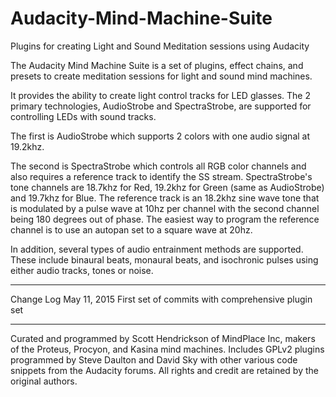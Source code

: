 # Audacity-Mind-Machine-Suite
Plugins for creating Light and Sound Meditation sessions using Audacity

The Audacity Mind Machine Suite is a set of plugins, effect chains, and presets to create meditation sessions for light and sound mind machines.

It provides the ability to create light control tracks for LED glasses. The 2 primary technologies, AudioStrobe and SpectraStrobe, are supported for controlling LEDs with sound tracks.

The first is AudioStrobe which supports 2 colors with one audio signal at 19.2khz.

The second is SpectraStrobe which controls all RGB color channels and also requires a reference track to identify the SS stream. SpectraStrobe's tone channels are 18.7khz for Red, 19.2khz for Green (same as AudioStrobe) and 19.7khz for Blue. The reference track is an 18.2khz sine wave tone that is modulated by a pulse wave at 10hz per channel with the second channel being 180 degrees out of phase. The easiest way to program the reference channel is to use an autopan set to a square wave at 20hz.

In addition, several types of audio entrainment methods are supported. These include binaural beats, monaural beats, and isochronic pulses using either audio tracks, tones or noise.

---

Change Log
May 11, 2015 First set of commits with comprehensive plugin set

---

Curated and programmed by Scott Hendrickson of MindPlace Inc, makers of the Proteus, Procyon, and Kasina mind machines. Includes GPLv2 plugins programmed by Steve Daulton and David Sky with other various code snippets from the Audacity forums. All rights and credit are retained by the original authors.
